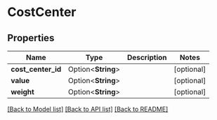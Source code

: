 # CostCenter

## Properties

Name | Type | Description | Notes
------------ | ------------- | ------------- | -------------
**cost_center_id** | Option<**String**> |  | [optional]
**value** | Option<**String**> |  | [optional]
**weight** | Option<**String**> |  | [optional]

[[Back to Model list]](../README.md#documentation-for-models) [[Back to API list]](../README.md#documentation-for-api-endpoints) [[Back to README]](../README.md)


